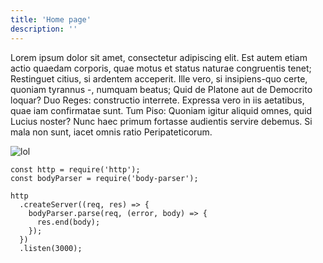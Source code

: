 ```yaml
---
title: 'Home page'
description: ''
---
```


<block-home title="Une démarche éco-conception web" text="L'éco-conception web consiste à diminuer l'impact écologique d'un service numérique. C'est une démarche qui doit être prise en compte dès le début du projet et durant toute la durée de vie du service web.
  Aujourd'hui, le numérique représente 10% de la consommation mondiale d’électricité.
  S’il était un pays, le numérique serait le 3e plus gros consommateur d’électricité !" src="eco-conception-web.jpg" button="Découvrir notre démarche"></block-home>

Lorem ipsum dolor sit amet, consectetur adipiscing elit. Est autem etiam actio quaedam corporis, quae motus et status naturae congruentis tenet; Restinguet citius, si ardentem acceperit. Ille vero, si insipiens-quo certe, quoniam tyrannus -, numquam beatus; Quid de Platone aut de Democrito loquar? Duo Reges: constructio interrete. Expressa vero in iis aetatibus, quae iam confirmatae sunt. Tum Piso: Quoniam igitur aliquid omnes, quid Lucius noster? Nunc haec primum fortasse audientis servire debemus. Si mala non sunt, iacet omnis ratio Peripateticorum.

![lol](20160816_095755_resized.jpg)

```js{1,3-5}[server.js]
const http = require('http');
const bodyParser = require('body-parser');

http
  .createServer((req, res) => {
    bodyParser.parse(req, (error, body) => {
      res.end(body);
    });
  })
  .listen(3000);
```
